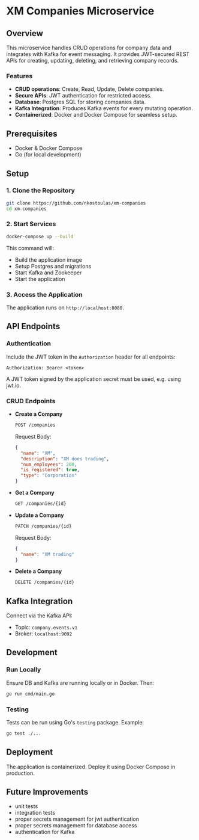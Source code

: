 # XM Companies Microservice

## Overview
This microservice handles CRUD operations for company data and integrates with Kafka for event messaging.
It provides JWT-secured REST APIs for creating, updating, deleting, and retrieving company records.

### Features
- **CRUD operations**: Create, Read, Update, Delete companies.
- **Secure APIs**: JWT authentication for restricted access.
- **Database**: Postgres SQL for storing companies data.
- **Kafka Integration**: Produces Kafka events for every mutating operation.
- **Containerized**: Docker and Docker Compose for seamless setup.

## Prerequisites
- Docker & Docker Compose
- Go (for local development)

## Setup

### 1. Clone the Repository
```bash
git clone https://github.com/nkostoulas/xm-companies
cd xm-companies
```

### 2. Start Services
```bash
docker-compose up --build
```
This command will:
- Build the application image
- Setup Postgres and migrations
- Start Kafka and Zookeeper
- Start the application

### 3. Access the Application
The application runs on `http://localhost:8080`.

## API Endpoints

### Authentication
Include the JWT token in the `Authorization` header for all endpoints:
```
Authorization: Bearer <token>
```

A JWT token signed by the application secret must be used, e.g. using jwt.io.

### CRUD Endpoints
- **Create a Company**
  ```bash
  POST /companies
  ```
  Request Body:
  ```json
  {
    "name": "XM",
    "description": "XM does trading",
    "num_employees": 200,
    "is_registered": true,
    "type": "Corporation"
  }
  ```

- **Get a Company**
  ```bash
  GET /companies/{id}
  ```

- **Update a Company**
  ```bash
  PATCH /companies/{id}
  ```
  Request Body:
  ```json
  {
    "name": "XM trading"
  }
  ```

- **Delete a Company**
  ```bash
  DELETE /companies/{id}
  ```

## Kafka Integration
Connect via the Kafka API:
- Topic: `company.events.v1`
- Broker: `localhost:9092`

## Development

### Run Locally
Ensure DB and Kafka are running locally or in Docker. Then:
```bash
go run cmd/main.go
```

### Testing
Tests can be run using Go's `testing` package. Example:
```bash
go test ./...
```

## Deployment
The application is containerized. Deploy it using Docker Compose in production.

## Future Improvements
- unit tests
- integration tests
- proper secrets management for jwt authentication
- proper secrets management for database access
- authentication for Kafka
